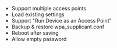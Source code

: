 * Support multiple access points
* Load existing settings
* Support "Run Device as an Access Point"
* Backup & restore wpa_supplicant.conf
* Reboot after saving
* Allow empty password

